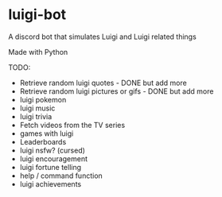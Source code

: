# luigi-bot
A discord bot that simulates Luigi and Luigi related things

Made with Python

TODO:
- Retrieve random luigi quotes - DONE but add more
- Retrieve random luigi pictures or gifs - DONE but add more
- luigi pokemon
- luigi music
- luigi trivia
- Fetch videos from the TV series
- games with luigi
- Leaderboards
- luigi nsfw? (cursed)
- luigi encouragement
- luigi fortune telling
- help / command function
- luigi achievements
